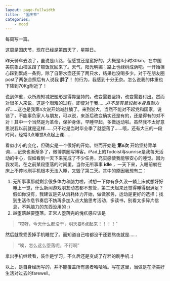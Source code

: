 ---layout: page-fullwidthtitle:  "国庆节"categories:    - mood---每周写一篇。这周是国庆节，现在已经是第四天了，星期日。昨天骑车去浪了，虽说是山路，但感觉还是蛮好的。大概是3小时30km，在中国美院象山校区蹭了顿饭就回来了。天气，阳光明媚；路上也绿树成荫吧。一开始担心踩到累成一条狗，除了自带水壶还买了两只水，结果也没喝多少。对于在朋友圈post了两张合照后有人说我 **胖了！** 的行为，我感到十分无奈。怎么说我的体重也下降到70Kg附近了！说到体重，众所周知减肥塑形是得靠坚持的。改变需要坚持，改变需要付出。然而对很多人来说，这是个艰难的过程。即使对于我……*并不是有意说我本身自制力好*……这也是我第n次说开始减肚腩了。来到浙大，当然不能对不起党和国家，说错了，不能辜负家人与朋友，可以说，来浙后改变确实还是有的，还是得有的对不对！其中一个当然是为革命，保护身体，早睡早起，多做运动啦。虽然我不太好意思说我以前就是这样……只不过是当时毕业季了就堕落了……哦，还有大三的一段时间，经常3点睡觉8点起上课……看似小小的变化，但确实是一个很好的开始。继而开始是 **第n次** 开始坚持背单词……记录也渐渐多了，微博票圈写博客。iPad上的Todoist与sunrise是我每天活动的中心，假如看到一天下来完成了不少任务，充实感使我能够安心的睡觉。因为我发现，在之前某段堕落的时间里，当你无所事事 **idle** ，一天下来，入睡前躺在床上不停地刷手机根本无法入睡，又毁了第二天。其中的原因我想有二：1. 无所事事那就剩余很多体力和脑力啦，试想一下你有多久没一躺上床就想好好睡上一觉，什么新闻游戏朋友动态都不想管，第二天起来还觉得睡得很满足？假如你没有，我建议是先从消耗体力开始，做做家务，运动是更好的选择；找到生活作息节奏后不妨再多加入点大脑思考活动，多读书，别看太多碎片信息，不耗脑力的东西没用的 :)2. 越堕落越要堕落。正常人堕落完的愧疚感应该是> “哎呀，今天什么都没干，明天要6点起来！！！！”然后就乖乖丢掉手机睡觉了。而知道自己啥都没干还要熬夜就是……> “唉，怎么这么堕落呢，不行啊”拿出手机继续看，装作是学习，不久后还是变成了存粹的刷手机 :)以上，是自身经历写的，并不能覆盖所有患者哈哈哈。写在这里，当做是在浙美好生活对过去的farewell。